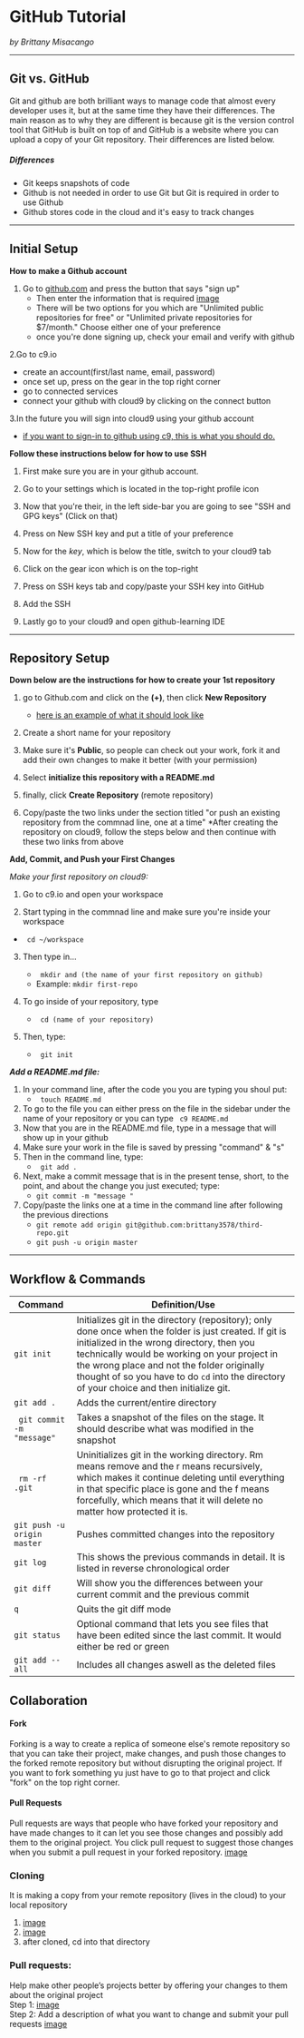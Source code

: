 # GitHub Tutorial

_by Brittany Misacango_

---
## Git vs. GitHub
Git and github are both brilliant ways to manage code that almost every developer uses it, but at the same time they have their differences. The main reason as to why they are different is because git is the version control tool that GitHub is built on top of 
and GitHub is a website where you can upload a copy of your Git repository. Their differences are listed below.

##### Differences  
* Git keeps snapshots of code
* Github is not needed in order to use Git but Git is required in order to use Github
* Github stores code in the cloud and it's easy to track changes 



---
## Initial Setup

**How to make a Github account**

1. Go to [github.com](github.com) and press the button that says "sign up"
   * Then enter the information that is required
     [image](https://snag.gy/DKamFX.jpg)
   * There will be two options for you which are "Unlimited public repositories for free" or "Unlimited private repositories for $7/month." Choose either one of your preference
   * once you're done signing up, check your email and verify with github
  
2.Go to c9.io
   * create an account(first/last name, email, password)
   * once set up, press on the gear in the top right corner
   * go to connected services
   * connect your github with cloud9 by clicking on the connect button
  
3.In the future you will sign into cloud9 using your github account
   * [if you want to sign-in to github using c9, this is what you should do.](https://raw.githubusercontent.com/OperationSpark/using-c9/master/img/c9-signin-github.png)  

**Follow these instructions below for how to use SSH** 
1. First make sure you are in your github account.

2. Go to your settings which is located in the top-right profile icon 
3. Now that you're their, in the left side-bar you are going to see "SSH and GPG keys" (Click on that)
4. Press on New SSH key and put a title of your preference
5. Now for the _key_, which is below the title, switch to your cloud9 tab
6. Click on the gear icon which is on the top-right 
7. Press on SSH keys tab and copy/paste your SSH key into GitHub
8. Add the SSH
9. Lastly go to your cloud9 and open github-learning IDE


---
## Repository Setup

__**Down below are the instructions for how to create your 1st repository**__

1. go to Github.com and click on the **(+)**, then click **New Repository**
    * [here is an example of what it should look like](https://github-images.s3.amazonaws.com/enterprise/11.10.340/user/assets/images/help/repository/repo-create.png)

2. Create a short name for your repository

3. Make sure it's **Public**, so people can check out your work, fork it and add their own changes to make it better (with your permission)

4. Select **initialize this repository with a README.md**

5. finally, click **Create Repository** (remote repository)

6. Copy/paste the two links under the section titled "or push an existing repository from the commnad line, one at a time"
    *After creating the repository on cloud9, follow the steps below and then continue with these two links from above

**Add, Commit, and Push your First Changes**

_Make your first repository on cloud9:_

1. Go to c9.io and open your workspace

2. Start typing in the commnad line and make sure you're inside your workspace
  * ``` cd ~/workspace```
 
3. Then type in...
    * ``` mkdir and (the name of your first repository on github)```
    * Example: ```mkdir first-repo```
    
4. To go inside of your repository, type 
    * ``` cd (name of your repository)```
    
5. Then, type:
    * ``` git init```
 
_**Add a README.md file:**_
1. In your command line, after the code you you are typing you shoul put:
    * ``` touch README.md```
2. To go to the file you can either press on the file in the sidebar under the name of your repository or you can type ``` c9 README.md```
3. Now that you are in the README.md file, type in a message that will show up in your github
4. Make sure your work in the file is saved by pressing "command" & "s"
5. Then in the command line, type:
    * ``` git add .```
6. Next, make a commit message that is in the present tense, short, to the point, and about the change you just executed; type:
    * ```git commit -m "message " ```
7. Copy/paste the links one at a time in the command line after following the previous directions
    * ```git remote add origin git@github.com:brittany3578/third-repo.git ```
    * ``` git push -u origin master ```
    
---
## Workflow & Commands
Command        | Definition/Use
---------------| -------------
```git init```|Initializes git in the directory (repository); only done once when the folder is just created. If git is initialized in the wrong directory, then you technically would be working on your project in the wrong place and not the folder originally thought of so you have to do ```cd``` into the directory of your choice and then initialize git.
```git add .```|Adds the current/entire directory
``` git commit -m "message"```|Takes a snapshot of the files on the stage. It should describe what was modified in the snapshot
``` rm -rf .git```|Uninitializes git in the working directory. Rm means remove and the r means recursively, which makes it continue deleting until everything in that specific place is gone and the f means forcefully, which means that it will delete no matter how protected it is.
```git push -u origin master```|Pushes committed changes into the repository
```git log```|This shows the previous commands in detail. It is listed in reverse chronological order
```git diff ```|Will show you the differences between your current commit and the previous commit
```q```|Quits the git diff mode
```git status```|Optional command that lets you see files that have been edited since the last commit. It would either be red or green
```git add --all```|Includes all changes aswell as the deleted files

## Collaboration
#### Fork
Forking is a way to create a replica of someone else's remote repository so that you can take their project, make changes, and push those changes to the forked remote repository but without disrupting the original project. If you want to fork something yu just have to go to that project and click "fork" on the top right corner. 
#### Pull Requests
Pull requests are ways that people who have forked your repository and have made changes to it can let you see those changes and possibly add them to the original project.
You click pull request to suggest those changes when you submit a pull request in your forked repository.
[image](https://snag.gy/mFtbLW.jpg)
### Cloning
It is making a copy from your remote repository (lives in the cloud) to your local repository
1. [image](https://snag.gy/Dq1E9j.jpg)
2. [image](https://snag.gy/Bz3a0L.jpg)
3. after cloned, cd into that directory
### Pull requests: 
Help make other people’s projects better by offering your changes to them about the original project  
Step 1: [image](https://snag.gy/DYHlEg.jpg)  
Step 2: Add a description of what you want to change and submit your pull requests
[image](https://snag.gy/cDPvyM.jpg)